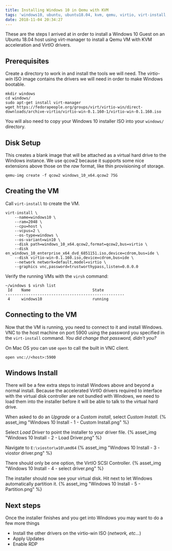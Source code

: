 ```yaml
---
title: Installing Windows 10 in Qemu with KVM
tags: 'windows10, ubuntu, ubuntu18.04, kvm, qemu, virtio, virt-install, virsh, vm'
date: 2018-11-04 20:34:27
---
```



These are the steps I arrived at in order to install a Windows 10 Guest on an Ubuntu 18.04 host using virt-manager to install a Qemu VM with KVM acceleration and VirtIO drivers.

## Prerequisites

Create a directory to work in and install the tools we will need.  The _virtio-win_ ISO image contains the drivers we will need in order to make Windows bootable.

```
mkdir windows
cd windows/
sudo apt-get install virt-manager
wget https://fedorapeople.org/groups/virt/virtio-win/direct-downloads/archive-virtio/virtio-win-0.1.160-1/virtio-win-0.1.160.iso
```

You will also need to copy your Windows 10 installer ISO into your `windows/` directory.

## Disk Setup

This creates a blank image that will be attached as a virtual hard drive to the Windows instance.  We use qcow2 because it supports some nice extensions above those on the _raw_ format, like thin provisioning of storage.

```
qemu-img create -f qcow2 windows_10_x64.qcow2 75G
```

## Creating the VM

Call `virt-install` to create the VM.

```
virt-install \
    --name=windows10 \
    --ram=2048 \
    --cpu=host \
    --vcpus=2 \
    --os-type=windows \
    --os-variant=win10 \
    --disk path=windows_10_x64.qcow2,format=qcow2,bus=virtio \
    --disk en_windows_10_enterprise_x64_dvd_6851151.iso,device=cdrom,bus=ide \
    --disk virtio-win-0.1.160.iso,device=cdrom,bus=ide \
    --network network=default,model=virtio \
    --graphics vnc,password=trustworthypass,listen=0.0.0.0

```

Verify the running VMs with the `virsh` command:

```
~/windows $ virsh list
 Id    Name                           State
----------------------------------------------------
 4     windows10                      running

```

## Connecting to the VM

Now that the VM is running, you need to connect to it and install Windows.  VNC to the host machine on port 5900 using the password you specified in the `virt-install` command. _You did change that password, didn't you?_

On Mac OS you can use `open` to call the built in VNC client.

```
open vnc://<host>:5900
```

## Windows Install

There will be a few extra steps to install Windows above and beyond a normal install.  Because the accelerated VirtIO drivers required to interface with the virtual disk controller are not bundled with Windows, we need to load them into the installer before it will be able to talk to the virtual hard drive.

When asked to do an _Upgrade_ or a _Custom install_, select _Custom Install_.
{% asset_img "Windows 10 Install - 1 - Custom Install.png" %}

Select _Load Driver_ to point the installer to your driver file.
{% asset_img "Windows 10 Install - 2 - Load Driver.png" %}

Navigate to `E:\viostor\w10\amd64`
{% asset_img "Windows 10 Install - 3 - viostor driver.png" %}

There should only be one option, the VirtIO SCSI Controller.
{% asset_img "Windows 10 Install - 4 - select driver.png" %}

The installer should now see your virtual disk.  Hit next to let Windows automatically partition it.
{% asset_img "Windows 10 Install - 5 - Partition.png" %}

## Next steps

Once the installer finishes and you get into Windows you may want to do a few more things

* Install the other drivers on the virtio-win ISO (_network, etc..._)
* Apply Updates
* Enable RDP
